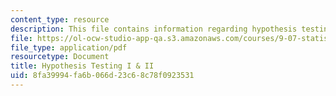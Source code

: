 ```yaml
---
content_type: resource
description: This file contains information regarding hypothesis testing I & II.
file: https://ol-ocw-studio-app-qa.s3.amazonaws.com/courses/9-07-statistics-for-brain-and-cognitive-science-fall-2016/8fa39994fa6b066d23c68c78f0923531_MIT9_07F16_lec12.pdf
file_type: application/pdf
resourcetype: Document
title: Hypothesis Testing I & II
uid: 8fa39994-fa6b-066d-23c6-8c78f0923531
---
```

